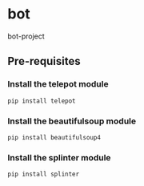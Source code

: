 # bot
bot-project

## Pre-requisites

### **Install the telepot module**
```pip install telepot```
	
### **Install the beautifulsoup module**
```pip install beautifulsoup4```

### **Install the splinter module**
```pip install splinter```
